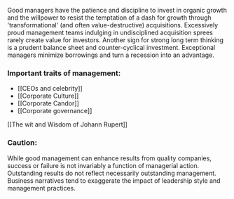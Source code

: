 
Good managers have the patience and discipline to invest in organic growth and the willpower to resist the temptation of a dash for growth through 'transformational' (and often value-destructive) acquisitions. Excessively proud management teams indulging in undisciplined acquisition sprees rarely create value for investors. Another sign for strong long term thinking is  a prudent balance sheet and counter-cyclical investment. Exceptional managers minimize borrowings and turn a recession into an advantage.


### Important traits of management:
- [[CEOs and celebrity]]
- [[Corporate Culture]]
- [[Corporate Candor]]
- [[Corporate governance]]


[[The wit and Wisdom of Johann Rupert]]



### Caution:
While good management can enhance results from quality companies, success or failure is not invariably a function of managerial action. Outstanding results do not reflect necessarily outstanding management. Business narratives tend to exaggerate the impact of leadership style and management practices.


